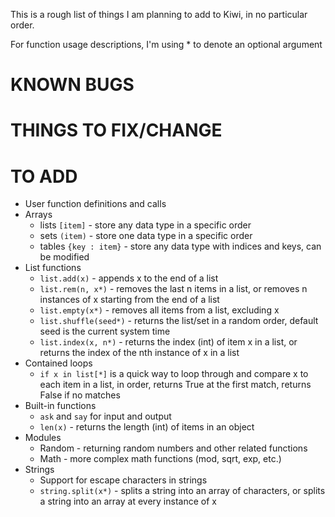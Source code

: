 This is a rough list of things I am planning to add to Kiwi, in no particular order.

For function usage descriptions, I'm using * to denote an optional argument

# KNOWN BUGS



# THINGS TO FIX/CHANGE



# TO ADD

* User function definitions and calls
* Arrays
	- lists ``[item]`` - store any data type in a specific order
	- sets ``(item)`` - store one data type in a specific order
	- tables ``{key : item}`` - store any data type with indices and keys, can be modified
* List functions
	- ``list.add(x)`` - appends x to the end of a list
	- ``list.rem(n, x*)`` - removes the last n items in a list, or removes n instances of x starting from the end of a list
	- ``list.empty(x*)`` - removes all items from a list, excluding x
 	- ``list.shuffle(seed*)`` - returns the list/set in a random order, default seed is the current system time
	- ``list.index(x, n*)`` - returns the index (int) of item x in a list, or returns the index of the nth instance of x in a list
* Contained loops
	- ``if x in list[*]`` is a quick way to loop through and compare x to each item in a list, in order, returns True at the first match, returns False if no matches
* Built-in functions
	- ``ask`` and ``say`` for input and output
	- ``len(x)`` - returns the length (int) of items in an object
* Modules
	- Random - returning random numbers and other related functions
	- Math - more complex math functions (mod, sqrt, exp, etc.)
* Strings
	- Support for escape characters in strings
	- ``string.split(x*)`` - splits a string into an array of characters, or splits a string into an array at every instance of x
